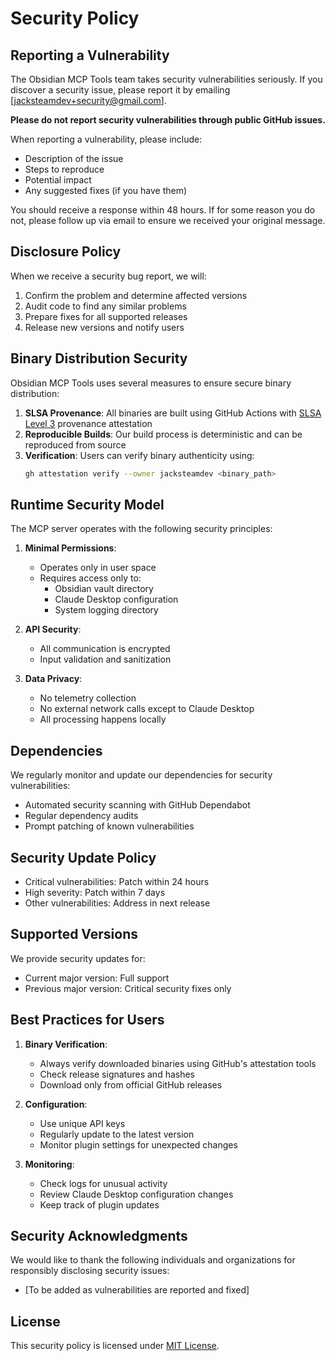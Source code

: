 # Security Policy

## Reporting a Vulnerability

The Obsidian MCP Tools team takes security vulnerabilities seriously. If you discover a security issue, please report it by emailing [jacksteamdev+security@gmail.com]. 

**Please do not report security vulnerabilities through public GitHub issues.**

When reporting a vulnerability, please include:
- Description of the issue
- Steps to reproduce
- Potential impact
- Any suggested fixes (if you have them)

You should receive a response within 48 hours. If for some reason you do not, please follow up via email to ensure we received your original message.

## Disclosure Policy

When we receive a security bug report, we will:
1. Confirm the problem and determine affected versions
2. Audit code to find any similar problems
3. Prepare fixes for all supported releases
4. Release new versions and notify users

## Binary Distribution Security

Obsidian MCP Tools uses several measures to ensure secure binary distribution:

1. **SLSA Provenance**: All binaries are built using GitHub Actions with [SLSA Level 3](https://slsa.dev) provenance attestation
2. **Reproducible Builds**: Our build process is deterministic and can be reproduced from source
3. **Verification**: Users can verify binary authenticity using:
   ```bash
   gh attestation verify --owner jacksteamdev <binary_path>
   ```

## Runtime Security Model

The MCP server operates with the following security principles:

1. **Minimal Permissions**: 
   - Operates only in user space
   - Requires access only to:
     - Obsidian vault directory
     - Claude Desktop configuration
     - System logging directory

2. **API Security**:
   - All communication is encrypted
   - Input validation and sanitization

3. **Data Privacy**:
   - No telemetry collection
   - No external network calls except to Claude Desktop
   - All processing happens locally

## Dependencies

We regularly monitor and update our dependencies for security vulnerabilities:
- Automated security scanning with GitHub Dependabot
- Regular dependency audits
- Prompt patching of known vulnerabilities

## Security Update Policy

- Critical vulnerabilities: Patch within 24 hours
- High severity: Patch within 7 days
- Other vulnerabilities: Address in next release

## Supported Versions

We provide security updates for:
- Current major version: Full support
- Previous major version: Critical security fixes only

## Best Practices for Users

1. **Binary Verification**:
   - Always verify downloaded binaries using GitHub's attestation tools
   - Check release signatures and hashes
   - Download only from official GitHub releases

2. **Configuration**:
   - Use unique API keys
   - Regularly update to the latest version
   - Monitor plugin settings for unexpected changes

3. **Monitoring**:
   - Check logs for unusual activity
   - Review Claude Desktop configuration changes
   - Keep track of plugin updates

## Security Acknowledgments

We would like to thank the following individuals and organizations for responsibly disclosing security issues:

- [To be added as vulnerabilities are reported and fixed]

## License

This security policy is licensed under [MIT License](LICENSE).
